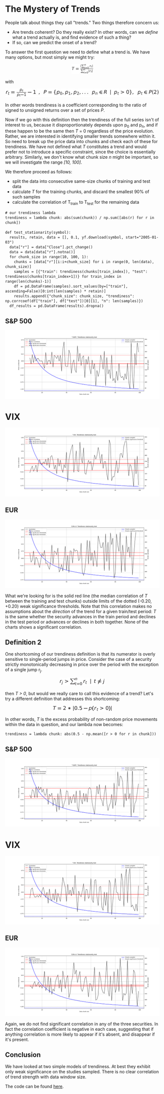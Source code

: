 
# The Mystery of Trends
People talk about things they call "trends." Two things therefore concern us:
- Are trends coherent? Do they really exist? In other words, can we *define* what a trend actually is, and find evidence of such a thing?
- If so, can we predict the onset of a trend?

To answer the first question we need to define what a trend is. We have many options, but most simply we might try:

<div align="center"><img src="article_1/formula_1.png" height=32/></div>

<span hidden>
$$T = \frac{\lvert \sum_{t=0}^{n}r_t \rvert}{\sum_{t=0}^{n}\lvert r_t \rvert} $$
</span>

with

<div align="center"><img src="article_1/formula_2.png"/></div>

<span hidden>
$$
\begin{equation}
{r_t} = \frac{p_t}{p_t-1}-1
\enspace,\enspace {P} = \{p_0, p_1, p_2, \dots \enspace p_n \in R \enspace | \enspace p_t > 0\}, \enspace p_t \in P
\end{equation}
$$
</span>


In other words trendiness is a coefficient corresponding to the ratio of signed to unsigned returns over a set of prices *P*. 

Now if we go with this definition then the trendiness of the full series isn't of interest to us, because it disproportionately depends upon p<sub>0</sub> and p<sub>n</sub>, and if these happen to be the same then *T* = 0 regardless of the price evolution. Rather, we are interested in identifying smaller trends somewhere within it. So need to break up the price data into chunks and check each of these for trendiness. We have not defined what *T* constitutes a trend and would prefer not to introduce a specific constraint, since the choice is essentially arbitrary. Similarly, we don't know what chunk size *n* might be important, so we will investigate the range *[10, 100]*.

We therefore proceed as follows:
- split the data into consecutive same-size chunks of training and test data
- calculate *T* for the training chunks, and discard the smallest 90% of such samples
- calculate the correlation of T<sub>train</sub> to T<sub>test</sub> for the remaining data

```
# our trendiness lambda
trendiness = lambda chunk: abs(sum(chunk)) / np.sum([abs(r) for r in chunk])

def test_stationarity(symbol):
  results, retain, data = [], 0.1, yf.download(symbol, start="2005-01-03")
  data["r"] = data["Close"].pct_change()
  data = data[data["r"].notna()]
  for chunk_size in range(10, 100, 1):
    chunks = [data["r"][i:i+chunk_size] for i in range(0, len(data), chunk_size)]
    samples = [{"train": trendiness(chunks[train_index]), "test": trendiness(chunks[train_index+1])} for train_index in range(len(chunks)-1)]
    df = pd.DataFrame(samples).sort_values(by=["train"], ascending=False)[0:int(len(samples) * retain)]
    results.append({"chunk_size": chunk_size, "trendiness": np.corrcoef(df["train"], df["test"])[0][1], "n": len(samples)})
  df_results = pd.DataFrame(results).dropna()
```
## S&P 500
<img src=article_1/trend_stationarity_gspc_t1.png width=800/>

# VIX
![stationarity](article_1/trend_stationarity_vix_t1.png)

## EUR
![stationarity](article_1/trend_stationarity_eur_t1.png)

What we're looking for is the solid red line (the median correlation of *T* between the training and test chunks) outside limits of the dotted (-0.20, +0.20) weak significance thresholds. Note that this correlation makes no assumptions about the *direction* of the trend for a given train/test period: *T* is the same whether the security advances in the train period and declines in the test period or advances or declines in both together. None of the charts shows a significant correlation.

## Definition 2
One shortcoming of our trendiness definition is that its numerator is overly sensitive to single-period jumps in price. Consider the case of a security strictly monotonically decreasing in price over the period with the exception of a single jump r<sub>j</sub>.

<div align="center"><img src="article_1/formula_3.png"/></div>
<span hidden>
$$r_j > \sum_{t=0}^{n}r_t \enspace | \enspace t \neq j$$
</span>

then *T > 0*, but would we really care to call this evidence of a trend? Let's try a different definition that addresses this shortcoming:

<div align="center"><img src="article_1/formula_4.png"/></div>

<span hidden>
$$T = 2 * \lvert 0.5 - p(r_t > 0) \rvert $$
</span>

In other words, *T* is the excess probability of non-random price movements within the data in question, and our lambda now becomes:

```
trendiness = lambda chunk: abs(0.5 - np.mean([r > 0 for r in chunk]))
```

## S&P 500
![stationarity](article_1/trend_stationarity_gspc_t2.png)

# VIX
![stationarity](article_1/trend_stationarity_vix_t2.png)

## EUR
![stationarity](article_1/trend_stationarity_eur_t2.png)

Again, we do not find significant correlation in any of the three securities. In fact the correlation coefficient is negative in each case, suggesting that if anything correlation is more likely to appear if it's absent, and disappear if it's present.

## Conclusion
We have looked at two simple models of trendiness. At best they exhibit only weak significance on the studies sampled. There is no clear correlation of trend strength with data window size.

The code can be found [here](trendiness.py).
